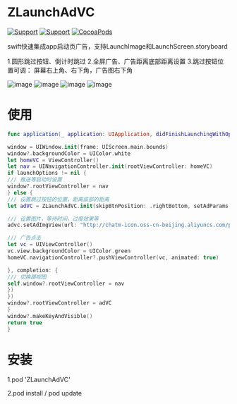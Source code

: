 # ZLaunchAdVC

[![Support](https://img.shields.io/badge/support-iOS%208%2B-brightgreen.svg)](https://github.com/MQZHot/ZLaunchAdVC)
[![Support](https://img.shields.io/badge/support-swift%203%2B-brightgreen.svg)](https://github.com/MQZHot/ZLaunchAdVC)
[![CocoaPods](https://img.shields.io/badge/pod-0.0.1-blue.svg)](http://cocoapods.org/?q=ZLaunchAdVC)&nbsp;

swift快速集成app启动页广告，支持LaunchImage和LaunchScreen.storyboard

1.圆形跳过按钮、倒计时跳过
2.全屏广告、广告距离底部距离设置
3.跳过按钮位置可调： 屏幕右上角、右下角，广告图右下角

![image](https://github.com/MQZHot/ZLaunchAdVC/raw/master/gif/1.gif) 
![image](https://github.com/MQZHot/ZLaunchAdVC/raw/master/gif/2.gif)
![image](https://github.com/MQZHot/ZLaunchAdVC/raw/master/gif/3.gif)
![image](https://github.com/MQZHot/ZLaunchAdVC/raw/master/gif/4.gif)

使用
==============
```swift
func application(_ application: UIApplication, didFinishLaunchingWithOptions launchOptions: [UIApplicationLaunchOptionsKey: Any]?) -> Bool {

window = UIWindow.init(frame: UIScreen.main.bounds)
window?.backgroundColor = UIColor.white
let homeVC = ViewController()
let nav = UINavigationController.init(rootViewController: homeVC)
if launchOptions != nil {
/// 推送等启动时设置
window?.rootViewController = nav
} else {
/// 设置跳过按钮的位置，距离底部的距离
let adVC = ZLaunchAdVC.init(skipBtnPosition: .rightBottom, setAdParams: { (advc) in

/// 设置图片，等待时间，过度效果等
advc.setAdImgView(url: "http://chatm-icon.oss-cn-beijing.aliyuncs.com/pic/pic_20170331202849335.png", adDuartion: 6, adImgViewClick: {

/// 广告点击
let vc = UIViewController()
vc.view.backgroundColor = UIColor.green
homeVC.navigationController?.pushViewController(vc, animated: true)

}, completion: {
/// 切换跟视图
self.window?.rootViewController = nav
})
})
window?.rootViewController = adVC
}
window?.makeKeyAndVisible()
return true
}
```
安装
==============
1.pod 'ZLaunchAdVC'

2.pod install / pod update
